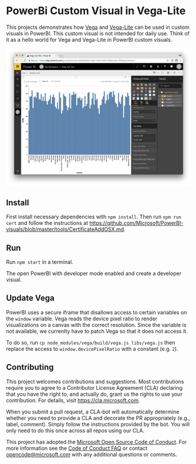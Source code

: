 # PowerBi Custom Visual in Vega-Lite

This projects demonstrates how [Vega](vega.github.io/vega) and [Vega-Lite](vega.github.io/vega-lite) can be used in custom visuals in PowerBI. This custom visual is not intended for daily use. Think of it as a hello world for Vega and Vega-Lite in PowerBI custom visuals.

![Screenshot](screenshot.png)

## Install

First install necessary dependencies with `npm install`.
Then run `npm run cert` and follow the instructions at https://github.com/Microsoft/PowerBI-visuals/blob/master/tools/CertificateAddOSX.md.

## Run

Run `npm start` in a terminal.

The open PowerBI with developer mode enabled and create a developer visual.

## Update Vega

PowerBI uses a secure iframe that disallows access to certain variables on the `window` variable. Vega reads the device pixel ratio to render visualizations on a canvas with the correct resolution. Since the variable is not available, we currenlty have to patch Vega so that it does not access it.

To do so, run `cp node_modules/vega/build/vega.js libs/vega.js` then replace the access to `window.devicePixelRatio` with a constant (e.g. `2`).

## Contributing

This project welcomes contributions and suggestions.  Most contributions require you to agree to a Contributor License Agreement (CLA) declaring that you have the right to, and actually do, grant us the rights to use your contribution. For details, visit https://cla.microsoft.com.

When you submit a pull request, a CLA-bot will automatically determine whether you need to provide a CLA and decorate the PR appropriately (e.g., label, comment). Simply follow the instructions provided by the bot. You will only need to do this once across all repos using our CLA.

This project has adopted the [Microsoft Open Source Code of Conduct](https://opensource.microsoft.com/codeofconduct/).
For more information see the [Code of Conduct FAQ](https://opensource.microsoft.com/codeofconduct/faq/) or
contact [opencode@microsoft.com](mailto:opencode@microsoft.com) with any additional questions or comments.
